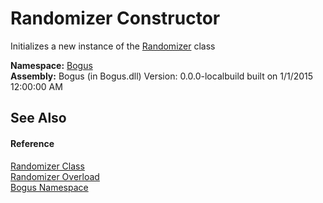 # Randomizer Constructor 
 

Initializes a new instance of the <a href="T_Bogus_Randomizer">Randomizer</a> class

**Namespace:**&nbsp;<a href="N_Bogus">Bogus</a><br />**Assembly:**&nbsp;Bogus (in Bogus.dll) Version: 0.0.0-localbuild built on 1/1/2015 12:00:00 AM

## See Also


#### Reference
<a href="T_Bogus_Randomizer">Randomizer Class</a><br /><a href="Overload_Bogus_Randomizer__ctor">Randomizer Overload</a><br /><a href="N_Bogus">Bogus Namespace</a><br />
